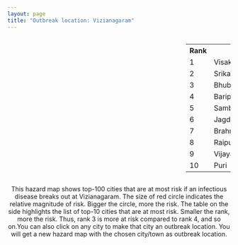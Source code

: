 ```yaml
---
layout: page
title: "Outbreak location: Vizianagaram"
---
```

<div style="width: 100%; overflow: auto;">
<div style="width: 75%; float: left;">
<div id="mapid">
<script src="https://buda-magenta.github.io/hazard_map/load_map.js"></script>

<script>
var marker_outbreak = L.marker([18.112082, 83.405220],{"autoPan": true}).addTo(map); marker_outbreak.bindTooltip("Vizianagaram").openTooltip();

var circle_1 = L.circle([17.723128, 83.301284], {"pane": "markerPane", "color": "red", "fill": true, "fillOpacity": 0.2, "fillRule": "evenodd", "lineCap": "round", "lineJoin": "round", "opacity": 1.0, "radius": 119263, "stroke": true, "weight": 3}).addTo(map);
circle_1.bindTooltip("Visakhapatnam<br>rank: 1<br>hazard index: 0.119263")
circle_1.bindPopup('<a href="https://buda-magenta.github.io/hazard_map/Visakhapatnam">Visakhapatnam</a>')

var circle_2 = L.circle([18.320022, 83.916077], {"pane": "markerPane", "color": "red", "fill": true, "fillOpacity": 0.2, "fillRule": "evenodd", "lineCap": "round", "lineJoin": "round", "opacity": 1.0, "radius": 52462, "stroke": true, "weight": 3}).addTo(map);
circle_2.bindTooltip("Srikakulam<br>rank: 2<br>hazard index: 0.052462")
circle_2.bindPopup('<a href="https://buda-magenta.github.io/hazard_map/Srikakulam">Srikakulam</a>')

var circle_3 = L.circle([20.266777, 85.843559], {"pane": "markerPane", "color": "red", "fill": true, "fillOpacity": 0.2, "fillRule": "evenodd", "lineCap": "round", "lineJoin": "round", "opacity": 1.0, "radius": 34828, "stroke": true, "weight": 3}).addTo(map);
circle_3.bindTooltip("Bhubaneswar<br>rank: 3<br>hazard index: 0.034829")
circle_3.bindPopup('<a href="https://buda-magenta.github.io/hazard_map/Bhubaneswar">Bhubaneswar</a>')

var circle_4 = L.circle([21.934900, 86.732400], {"pane": "markerPane", "color": "red", "fill": true, "fillOpacity": 0.2, "fillRule": "evenodd", "lineCap": "round", "lineJoin": "round", "opacity": 1.0, "radius": 26245, "stroke": true, "weight": 3}).addTo(map);
circle_4.bindTooltip("Baripada<br>rank: 4<br>hazard index: 0.026245")
circle_4.bindPopup('<a href="https://buda-magenta.github.io/hazard_map/Baripada">Baripada</a>')

var circle_5 = L.circle([21.400000, 83.883333], {"pane": "markerPane", "color": "red", "fill": true, "fillOpacity": 0.2, "fillRule": "evenodd", "lineCap": "round", "lineJoin": "round", "opacity": 1.0, "radius": 23622, "stroke": true, "weight": 3}).addTo(map);
circle_5.bindTooltip("Sambalpur<br>rank: 5<br>hazard index: 0.023623")
circle_5.bindPopup('<a href="https://buda-magenta.github.io/hazard_map/Sambalpur">Sambalpur</a>')

var circle_6 = L.circle([19.087076, 82.023572], {"pane": "markerPane", "color": "red", "fill": true, "fillOpacity": 0.2, "fillRule": "evenodd", "lineCap": "round", "lineJoin": "round", "opacity": 1.0, "radius": 22552, "stroke": true, "weight": 3}).addTo(map);
circle_6.bindTooltip("Jagdalpur<br>rank: 6<br>hazard index: 0.022552")
circle_6.bindPopup('<a href="https://buda-magenta.github.io/hazard_map/Jagdalpur">Jagdalpur</a>')

var circle_7 = L.circle([19.309813, 84.797156], {"pane": "markerPane", "color": "red", "fill": true, "fillOpacity": 0.2, "fillRule": "evenodd", "lineCap": "round", "lineJoin": "round", "opacity": 1.0, "radius": 11671, "stroke": true, "weight": 3}).addTo(map);
circle_7.bindTooltip("Brahmapur<br>rank: 7<br>hazard index: 0.011671")
circle_7.bindPopup('<a href="https://buda-magenta.github.io/hazard_map/Brahmapur">Brahmapur</a>')

var circle_8 = L.circle([21.237947, 81.633683], {"pane": "markerPane", "color": "red", "fill": true, "fillOpacity": 0.2, "fillRule": "evenodd", "lineCap": "round", "lineJoin": "round", "opacity": 1.0, "radius": 11598, "stroke": true, "weight": 3}).addTo(map);
circle_8.bindTooltip("Raipur<br>rank: 8<br>hazard index: 0.011599")
circle_8.bindPopup('<a href="https://buda-magenta.github.io/hazard_map/Raipur">Raipur</a>')

var circle_9 = L.circle([16.508759, 80.618510], {"pane": "markerPane", "color": "red", "fill": true, "fillOpacity": 0.2, "fillRule": "evenodd", "lineCap": "round", "lineJoin": "round", "opacity": 1.0, "radius": 9277, "stroke": true, "weight": 3}).addTo(map);
circle_9.bindTooltip("Vijayawada<br>rank: 9<br>hazard index: 0.009278")
circle_9.bindPopup('<a href="https://buda-magenta.github.io/hazard_map/Vijayawada">Vijayawada</a>')

var circle_10 = L.circle([19.807608, 85.825254], {"pane": "markerPane", "color": "red", "fill": true, "fillOpacity": 0.2, "fillRule": "evenodd", "lineCap": "round", "lineJoin": "round", "opacity": 1.0, "radius": 7245, "stroke": true, "weight": 3}).addTo(map);
circle_10.bindTooltip("Puri<br>rank: 10<br>hazard index: 0.007246")
circle_10.bindPopup('<a href="https://buda-magenta.github.io/hazard_map/Puri">Puri</a>')

var circle_11 = L.circle([16.943739, 82.235061], {"pane": "markerPane", "color": "red", "fill": true, "fillOpacity": 0.2, "fillRule": "evenodd", "lineCap": "round", "lineJoin": "round", "opacity": 1.0, "radius": 6200, "stroke": true, "weight": 3}).addTo(map);
circle_11.bindTooltip("Kakinada<br>rank: 11<br>hazard index: 0.006200")
circle_11.bindPopup('<a href="https://buda-magenta.github.io/hazard_map/Kakinada">Kakinada</a>')

var circle_12 = L.circle([22.541418, 88.357691], {"pane": "markerPane", "color": "red", "fill": true, "fillOpacity": 0.2, "fillRule": "evenodd", "lineCap": "round", "lineJoin": "round", "opacity": 1.0, "radius": 5986, "stroke": true, "weight": 3}).addTo(map);
circle_12.bindTooltip("Kolkata<br>rank: 12<br>hazard index: 0.005986")
circle_12.bindPopup('<a href="https://buda-magenta.github.io/hazard_map/Kolkata">Kolkata</a>')

var circle_13 = L.circle([17.388786, 78.461065], {"pane": "markerPane", "color": "red", "fill": true, "fillOpacity": 0.2, "fillRule": "evenodd", "lineCap": "round", "lineJoin": "round", "opacity": 1.0, "radius": 5195, "stroke": true, "weight": 3}).addTo(map);
circle_13.bindTooltip("Hyderabad<br>rank: 13<br>hazard index: 0.005196")
circle_13.bindPopup('<a href="https://buda-magenta.github.io/hazard_map/Hyderabad">Hyderabad</a>')

var circle_14 = L.circle([16.291519, 80.454159], {"pane": "markerPane", "color": "red", "fill": true, "fillOpacity": 0.2, "fillRule": "evenodd", "lineCap": "round", "lineJoin": "round", "opacity": 1.0, "radius": 4857, "stroke": true, "weight": 3}).addTo(map);
circle_14.bindTooltip("Guntur<br>rank: 14<br>hazard index: 0.004858")
circle_14.bindPopup('<a href="https://buda-magenta.github.io/hazard_map/Guntur">Guntur</a>')

var circle_15 = L.circle([22.214285, 84.872437], {"pane": "markerPane", "color": "red", "fill": true, "fillOpacity": 0.2, "fillRule": "evenodd", "lineCap": "round", "lineJoin": "round", "opacity": 1.0, "radius": 4392, "stroke": true, "weight": 3}).addTo(map);
circle_15.bindTooltip("Raurkela<br>rank: 15<br>hazard index: 0.004392")
circle_15.bindPopup('<a href="https://buda-magenta.github.io/hazard_map/Raurkela">Raurkela</a>')

var circle_16 = L.circle([21.500000, 86.750000], {"pane": "markerPane", "color": "red", "fill": true, "fillOpacity": 0.2, "fillRule": "evenodd", "lineCap": "round", "lineJoin": "round", "opacity": 1.0, "radius": 3225, "stroke": true, "weight": 3}).addTo(map);
circle_16.bindTooltip("Baleshwar<br>rank: 16<br>hazard index: 0.003226")
circle_16.bindPopup('<a href="https://buda-magenta.github.io/hazard_map/Baleshwar">Baleshwar</a>')

var circle_17 = L.circle([17.005045, 81.780473], {"pane": "markerPane", "color": "red", "fill": true, "fillOpacity": 0.2, "fillRule": "evenodd", "lineCap": "round", "lineJoin": "round", "opacity": 1.0, "radius": 2974, "stroke": true, "weight": 3}).addTo(map);
circle_17.bindTooltip("Rajahmundry<br>rank: 17<br>hazard index: 0.002975")
circle_17.bindPopup('<a href="https://buda-magenta.github.io/hazard_map/Rajahmundry">Rajahmundry</a>')

var circle_18 = L.circle([12.979120, 77.591300], {"pane": "markerPane", "color": "red", "fill": true, "fillOpacity": 0.2, "fillRule": "evenodd", "lineCap": "round", "lineJoin": "round", "opacity": 1.0, "radius": 2132, "stroke": true, "weight": 3}).addTo(map);
circle_18.bindTooltip("Bangalore<br>rank: 18<br>hazard index: 0.002132")
circle_18.bindPopup('<a href="https://buda-magenta.github.io/hazard_map/Bangalore">Bangalore</a>')

var circle_19 = L.circle([21.200996, 81.335426], {"pane": "markerPane", "color": "red", "fill": true, "fillOpacity": 0.2, "fillRule": "evenodd", "lineCap": "round", "lineJoin": "round", "opacity": 1.0, "radius": 2036, "stroke": true, "weight": 3}).addTo(map);
circle_19.bindTooltip("Bhilai Nagar<br>rank: 19<br>hazard index: 0.002036")
circle_19.bindPopup('<a href="https://buda-magenta.github.io/hazard_map/Bhilai_Nagar">Bhilai Nagar</a>')

var circle_20 = L.circle([20.468600, 85.879200], {"pane": "markerPane", "color": "red", "fill": true, "fillOpacity": 0.2, "fillRule": "evenodd", "lineCap": "round", "lineJoin": "round", "opacity": 1.0, "radius": 1985, "stroke": true, "weight": 3}).addTo(map);
circle_20.bindTooltip("Cuttack<br>rank: 20<br>hazard index: 0.001985")
circle_20.bindPopup('<a href="https://buda-magenta.github.io/hazard_map/Cuttack">Cuttack</a>')

var circle_21 = L.circle([16.676135, 81.170868], {"pane": "markerPane", "color": "red", "fill": true, "fillOpacity": 0.2, "fillRule": "evenodd", "lineCap": "round", "lineJoin": "round", "opacity": 1.0, "radius": 1693, "stroke": true, "weight": 3}).addTo(map);
circle_21.bindTooltip("Eluru<br>rank: 21<br>hazard index: 0.001693")
circle_21.bindPopup('<a href="https://buda-magenta.github.io/hazard_map/Eluru">Eluru</a>')

var circle_22 = L.circle([28.651718, 77.221939], {"pane": "markerPane", "color": "red", "fill": true, "fillOpacity": 0.2, "fillRule": "evenodd", "lineCap": "round", "lineJoin": "round", "opacity": 1.0, "radius": 1501, "stroke": true, "weight": 3}).addTo(map);
circle_22.bindTooltip("Delhi<br>rank: 22<br>hazard index: 0.001501")
circle_22.bindPopup('<a href="https://buda-magenta.github.io/hazard_map/Delhi">Delhi</a>')

var circle_23 = L.circle([23.795281, 86.430964], {"pane": "markerPane", "color": "red", "fill": true, "fillOpacity": 0.2, "fillRule": "evenodd", "lineCap": "round", "lineJoin": "round", "opacity": 1.0, "radius": 1482, "stroke": true, "weight": 3}).addTo(map);
circle_23.bindTooltip("Dhanbad<br>rank: 23<br>hazard index: 0.001483")
circle_23.bindPopup('<a href="https://buda-magenta.github.io/hazard_map/Dhanbad">Dhanbad</a>')

var circle_24 = L.circle([23.370035, 85.325013], {"pane": "markerPane", "color": "red", "fill": true, "fillOpacity": 0.2, "fillRule": "evenodd", "lineCap": "round", "lineJoin": "round", "opacity": 1.0, "radius": 1370, "stroke": true, "weight": 3}).addTo(map);
circle_24.bindTooltip("Ranchi<br>rank: 24<br>hazard index: 0.001370")
circle_24.bindPopup('<a href="https://buda-magenta.github.io/hazard_map/Ranchi">Ranchi</a>')

var circle_25 = L.circle([13.083694, 80.270186], {"pane": "markerPane", "color": "red", "fill": true, "fillOpacity": 0.2, "fillRule": "evenodd", "lineCap": "round", "lineJoin": "round", "opacity": 1.0, "radius": 1198, "stroke": true, "weight": 3}).addTo(map);
circle_25.bindTooltip("Chennai<br>rank: 25<br>hazard index: 0.001198")
circle_25.bindPopup('<a href="https://buda-magenta.github.io/hazard_map/Chennai">Chennai</a>')

var circle_26 = L.circle([22.383333, 82.133333], {"pane": "markerPane", "color": "red", "fill": true, "fillOpacity": 0.2, "fillRule": "evenodd", "lineCap": "round", "lineJoin": "round", "opacity": 1.0, "radius": 966, "stroke": true, "weight": 3}).addTo(map);
circle_26.bindTooltip("Bilaspur<br>rank: 26<br>hazard index: 0.000966")
circle_26.bindPopup('<a href="https://buda-magenta.github.io/hazard_map/Bilaspur">Bilaspur</a>')

var circle_27 = L.circle([18.793568, 80.815939], {"pane": "markerPane", "color": "red", "fill": true, "fillOpacity": 0.2, "fillRule": "evenodd", "lineCap": "round", "lineJoin": "round", "opacity": 1.0, "radius": 916, "stroke": true, "weight": 3}).addTo(map);
circle_27.bindTooltip("Bijapur<br>rank: 27<br>hazard index: 0.000917")
circle_27.bindPopup('<a href="https://buda-magenta.github.io/hazard_map/Bijapur">Bijapur</a>')

var circle_28 = L.circle([21.199035, 81.397955], {"pane": "markerPane", "color": "red", "fill": true, "fillOpacity": 0.2, "fillRule": "evenodd", "lineCap": "round", "lineJoin": "round", "opacity": 1.0, "radius": 879, "stroke": true, "weight": 3}).addTo(map);
circle_28.bindTooltip("Durg<br>rank: 28<br>hazard index: 0.000880")
circle_28.bindPopup('<a href="https://buda-magenta.github.io/hazard_map/Durg">Durg</a>')

var circle_29 = L.circle([19.075990, 72.877393], {"pane": "markerPane", "color": "red", "fill": true, "fillOpacity": 0.2, "fillRule": "evenodd", "lineCap": "round", "lineJoin": "round", "opacity": 1.0, "radius": 878, "stroke": true, "weight": 3}).addTo(map);
circle_29.bindTooltip("Mumbai<br>rank: 29<br>hazard index: 0.000879")
circle_29.bindPopup('<a href="https://buda-magenta.github.io/hazard_map/Mumbai">Mumbai</a>')

var circle_30 = L.circle([16.876586, 81.545145], {"pane": "markerPane", "color": "red", "fill": true, "fillOpacity": 0.2, "fillRule": "evenodd", "lineCap": "round", "lineJoin": "round", "opacity": 1.0, "radius": 782, "stroke": true, "weight": 3}).addTo(map);
circle_30.bindTooltip("Tadepalligudem<br>rank: 30<br>hazard index: 0.000782")
circle_30.bindPopup('<a href="https://buda-magenta.github.io/hazard_map/Tadepalligudem">Tadepalligudem</a>')

var circle_31 = L.circle([22.801519, 86.202958], {"pane": "markerPane", "color": "red", "fill": true, "fillOpacity": 0.2, "fillRule": "evenodd", "lineCap": "round", "lineJoin": "round", "opacity": 1.0, "radius": 768, "stroke": true, "weight": 3}).addTo(map);
circle_31.bindTooltip("Jamshedpur<br>rank: 31<br>hazard index: 0.000768")
circle_31.bindPopup('<a href="https://buda-magenta.github.io/hazard_map/Jamshedpur">Jamshedpur</a>')

var circle_32 = L.circle([22.519770, 82.629515], {"pane": "markerPane", "color": "red", "fill": true, "fillOpacity": 0.2, "fillRule": "evenodd", "lineCap": "round", "lineJoin": "round", "opacity": 1.0, "radius": 729, "stroke": true, "weight": 3}).addTo(map);
circle_32.bindTooltip("Korba<br>rank: 32<br>hazard index: 0.000730")
circle_32.bindPopup('<a href="https://buda-magenta.github.io/hazard_map/Korba">Korba</a>')

var circle_33 = L.circle([25.133173, 86.525040], {"pane": "markerPane", "color": "red", "fill": true, "fillOpacity": 0.2, "fillRule": "evenodd", "lineCap": "round", "lineJoin": "round", "opacity": 1.0, "radius": 627, "stroke": true, "weight": 3}).addTo(map);
circle_33.bindTooltip("Kharagpur<br>rank: 33<br>hazard index: 0.000627")
circle_33.bindPopup('<a href="https://buda-magenta.github.io/hazard_map/Kharagpur">Kharagpur</a>')

var circle_34 = L.circle([22.500000, 83.500000], {"pane": "markerPane", "color": "red", "fill": true, "fillOpacity": 0.2, "fillRule": "evenodd", "lineCap": "round", "lineJoin": "round", "opacity": 1.0, "radius": 587, "stroke": true, "weight": 3}).addTo(map);
circle_34.bindTooltip("Raigarh<br>rank: 34<br>hazard index: 0.000588")
circle_34.bindPopup('<a href="https://buda-magenta.github.io/hazard_map/Raigarh">Raigarh</a>')

var circle_35 = L.circle([23.699128, 85.991069], {"pane": "markerPane", "color": "red", "fill": true, "fillOpacity": 0.2, "fillRule": "evenodd", "lineCap": "round", "lineJoin": "round", "opacity": 1.0, "radius": 528, "stroke": true, "weight": 3}).addTo(map);
circle_35.bindTooltip("Bokaro<br>rank: 35<br>hazard index: 0.000528")
circle_35.bindPopup('<a href="https://buda-magenta.github.io/hazard_map/Bokaro">Bokaro</a>')

var circle_36 = L.circle([16.432998, 80.993715], {"pane": "markerPane", "color": "red", "fill": true, "fillOpacity": 0.2, "fillRule": "evenodd", "lineCap": "round", "lineJoin": "round", "opacity": 1.0, "radius": 524, "stroke": true, "weight": 3}).addTo(map);
circle_36.bindTooltip("Gudivada<br>rank: 36<br>hazard index: 0.000524")
circle_36.bindPopup('<a href="https://buda-magenta.github.io/hazard_map/Gudivada">Gudivada</a>')

var circle_37 = L.circle([16.237773, 80.646422], {"pane": "markerPane", "color": "red", "fill": true, "fillOpacity": 0.2, "fillRule": "evenodd", "lineCap": "round", "lineJoin": "round", "opacity": 1.0, "radius": 485, "stroke": true, "weight": 3}).addTo(map);
circle_37.bindTooltip("Tenali<br>rank: 37<br>hazard index: 0.000485")
circle_37.bindPopup('<a href="https://buda-magenta.github.io/hazard_map/Tenali">Tenali</a>')

var circle_38 = L.circle([23.687130, 86.974659], {"pane": "markerPane", "color": "red", "fill": true, "fillOpacity": 0.2, "fillRule": "evenodd", "lineCap": "round", "lineJoin": "round", "opacity": 1.0, "radius": 481, "stroke": true, "weight": 3}).addTo(map);
circle_38.bindTooltip("Asansol<br>rank: 38<br>hazard index: 0.000482")
circle_38.bindPopup('<a href="https://buda-magenta.github.io/hazard_map/Asansol">Asansol</a>')

var circle_39 = L.circle([25.531031, 78.652689], {"pane": "markerPane", "color": "red", "fill": true, "fillOpacity": 0.2, "fillRule": "evenodd", "lineCap": "round", "lineJoin": "round", "opacity": 1.0, "radius": 432, "stroke": true, "weight": 3}).addTo(map);
circle_39.bindTooltip("Jhansi<br>rank: 39<br>hazard index: 0.000432")
circle_39.bindPopup('<a href="https://buda-magenta.github.io/hazard_map/Jhansi">Jhansi</a>')

var circle_40 = L.circle([14.449372, 79.987376], {"pane": "markerPane", "color": "red", "fill": true, "fillOpacity": 0.2, "fillRule": "evenodd", "lineCap": "round", "lineJoin": "round", "opacity": 1.0, "radius": 426, "stroke": true, "weight": 3}).addTo(map);
circle_40.bindTooltip("Nellore<br>rank: 40<br>hazard index: 0.000426")
circle_40.bindPopup('<a href="https://buda-magenta.github.io/hazard_map/Nellore">Nellore</a>')

var circle_41 = L.circle([16.181939, 81.135130], {"pane": "markerPane", "color": "red", "fill": true, "fillOpacity": 0.2, "fillRule": "evenodd", "lineCap": "round", "lineJoin": "round", "opacity": 1.0, "radius": 389, "stroke": true, "weight": 3}).addTo(map);
circle_41.bindTooltip("Machilipatnam<br>rank: 41<br>hazard index: 0.000389")
circle_41.bindPopup('<a href="https://buda-magenta.github.io/hazard_map/Machilipatnam">Machilipatnam</a>')

var circle_42 = L.circle([11.001812, 76.962843], {"pane": "markerPane", "color": "red", "fill": true, "fillOpacity": 0.2, "fillRule": "evenodd", "lineCap": "round", "lineJoin": "round", "opacity": 1.0, "radius": 370, "stroke": true, "weight": 3}).addTo(map);
circle_42.bindTooltip("Coimbatore<br>rank: 42<br>hazard index: 0.000371")
circle_42.bindPopup('<a href="https://buda-magenta.github.io/hazard_map/Coimbatore">Coimbatore</a>')

var circle_43 = L.circle([16.542769, 81.527344], {"pane": "markerPane", "color": "red", "fill": true, "fillOpacity": 0.2, "fillRule": "evenodd", "lineCap": "round", "lineJoin": "round", "opacity": 1.0, "radius": 363, "stroke": true, "weight": 3}).addTo(map);
circle_43.bindTooltip("Bhimavaram<br>rank: 43<br>hazard index: 0.000363")
circle_43.bindPopup('<a href="https://buda-magenta.github.io/hazard_map/Bhimavaram">Bhimavaram</a>')

var circle_44 = L.circle([11.664300, 78.146000], {"pane": "markerPane", "color": "red", "fill": true, "fillOpacity": 0.2, "fillRule": "evenodd", "lineCap": "round", "lineJoin": "round", "opacity": 1.0, "radius": 290, "stroke": true, "weight": 3}).addTo(map);
circle_44.bindTooltip("Salem<br>rank: 44<br>hazard index: 0.000290")
circle_44.bindPopup('<a href="https://buda-magenta.github.io/hazard_map/Salem">Salem</a>')

var circle_45 = L.circle([26.180598, 91.753943], {"pane": "markerPane", "color": "red", "fill": true, "fillOpacity": 0.2, "fillRule": "evenodd", "lineCap": "round", "lineJoin": "round", "opacity": 1.0, "radius": 285, "stroke": true, "weight": 3}).addTo(map);
circle_45.bindTooltip("Guwahati<br>rank: 45<br>hazard index: 0.000285")
circle_45.bindPopup('<a href="https://buda-magenta.github.io/hazard_map/Guwahati">Guwahati</a>')

var circle_46 = L.circle([17.980609, 79.598212], {"pane": "markerPane", "color": "red", "fill": true, "fillOpacity": 0.2, "fillRule": "evenodd", "lineCap": "round", "lineJoin": "round", "opacity": 1.0, "radius": 237, "stroke": true, "weight": 3}).addTo(map);
circle_46.bindTooltip("Warangal<br>rank: 46<br>hazard index: 0.000238")
circle_46.bindPopup('<a href="https://buda-magenta.github.io/hazard_map/Warangal">Warangal</a>')

var circle_47 = L.circle([21.063329, 86.505373], {"pane": "markerPane", "color": "red", "fill": true, "fillOpacity": 0.2, "fillRule": "evenodd", "lineCap": "round", "lineJoin": "round", "opacity": 1.0, "radius": 203, "stroke": true, "weight": 3}).addTo(map);
circle_47.bindTooltip("Bhadrak<br>rank: 47<br>hazard index: 0.000203")
circle_47.bindPopup('<a href="https://buda-magenta.github.io/hazard_map/Bhadrak">Bhadrak</a>')

var circle_48 = L.circle([26.716413, 88.430992], {"pane": "markerPane", "color": "red", "fill": true, "fillOpacity": 0.2, "fillRule": "evenodd", "lineCap": "round", "lineJoin": "round", "opacity": 1.0, "radius": 199, "stroke": true, "weight": 3}).addTo(map);
circle_48.bindTooltip("Siliguri<br>rank: 48<br>hazard index: 0.000200")
circle_48.bindPopup('<a href="https://buda-magenta.github.io/hazard_map/Siliguri">Siliguri</a>')

var circle_49 = L.circle([21.149813, 79.082056], {"pane": "markerPane", "color": "red", "fill": true, "fillOpacity": 0.2, "fillRule": "evenodd", "lineCap": "round", "lineJoin": "round", "opacity": 1.0, "radius": 198, "stroke": true, "weight": 3}).addTo(map);
circle_49.bindTooltip("Nagpur<br>rank: 49<br>hazard index: 0.000199")
circle_49.bindPopup('<a href="https://buda-magenta.github.io/hazard_map/Nagpur">Nagpur</a>')

var circle_50 = L.circle([25.609324, 85.123525], {"pane": "markerPane", "color": "red", "fill": true, "fillOpacity": 0.2, "fillRule": "evenodd", "lineCap": "round", "lineJoin": "round", "opacity": 1.0, "radius": 194, "stroke": true, "weight": 3}).addTo(map);
circle_50.bindTooltip("Patna<br>rank: 50<br>hazard index: 0.000194")
circle_50.bindPopup('<a href="https://buda-magenta.github.io/hazard_map/Patna">Patna</a>')

var circle_51 = L.circle([15.507555, 80.060800], {"pane": "markerPane", "color": "red", "fill": true, "fillOpacity": 0.2, "fillRule": "evenodd", "lineCap": "round", "lineJoin": "round", "opacity": 1.0, "radius": 190, "stroke": true, "weight": 3}).addTo(map);
circle_51.bindTooltip("Ongole<br>rank: 51<br>hazard index: 0.000190")
circle_51.bindPopup('<a href="https://buda-magenta.github.io/hazard_map/Ongole">Ongole</a>')

var circle_52 = L.circle([13.631637, 79.423171], {"pane": "markerPane", "color": "red", "fill": true, "fillOpacity": 0.2, "fillRule": "evenodd", "lineCap": "round", "lineJoin": "round", "opacity": 1.0, "radius": 176, "stroke": true, "weight": 3}).addTo(map);
circle_52.bindTooltip("Tirupati<br>rank: 52<br>hazard index: 0.000177")
circle_52.bindPopup('<a href="https://buda-magenta.github.io/hazard_map/Tirupati">Tirupati</a>')

var circle_53 = L.circle([22.591260, 88.390964], {"pane": "markerPane", "color": "red", "fill": true, "fillOpacity": 0.2, "fillRule": "evenodd", "lineCap": "round", "lineJoin": "round", "opacity": 1.0, "radius": 175, "stroke": true, "weight": 3}).addTo(map);
circle_53.bindTooltip("Bidhan Nagar<br>rank: 53<br>hazard index: 0.000175")
circle_53.bindPopup('<a href="https://buda-magenta.github.io/hazard_map/Bidhan_Nagar">Bidhan Nagar</a>')

var circle_54 = L.circle([23.021624, 72.579707], {"pane": "markerPane", "color": "red", "fill": true, "fillOpacity": 0.2, "fillRule": "evenodd", "lineCap": "round", "lineJoin": "round", "opacity": 1.0, "radius": 145, "stroke": true, "weight": 3}).addTo(map);
circle_54.bindTooltip("Ahmedabad<br>rank: 54<br>hazard index: 0.000145")
circle_54.bindPopup('<a href="https://buda-magenta.github.io/hazard_map/Ahmedabad">Ahmedabad</a>')

var circle_55 = L.circle([21.735348, 81.944459], {"pane": "markerPane", "color": "red", "fill": true, "fillOpacity": 0.2, "fillRule": "evenodd", "lineCap": "round", "lineJoin": "round", "opacity": 1.0, "radius": 139, "stroke": true, "weight": 3}).addTo(map);
circle_55.bindTooltip("Bhatpara<br>rank: 55<br>hazard index: 0.000139")
circle_55.bindPopup('<a href="https://buda-magenta.github.io/hazard_map/Bhatpara">Bhatpara</a>')

var circle_56 = L.circle([11.101781, 77.345192], {"pane": "markerPane", "color": "red", "fill": true, "fillOpacity": 0.2, "fillRule": "evenodd", "lineCap": "round", "lineJoin": "round", "opacity": 1.0, "radius": 128, "stroke": true, "weight": 3}).addTo(map);
circle_56.bindTooltip("Tiruppur<br>rank: 56<br>hazard index: 0.000129")
circle_56.bindPopup('<a href="https://buda-magenta.github.io/hazard_map/Tiruppur">Tiruppur</a>')

var circle_57 = L.circle([18.521428, 73.854454], {"pane": "markerPane", "color": "red", "fill": true, "fillOpacity": 0.2, "fillRule": "evenodd", "lineCap": "round", "lineJoin": "round", "opacity": 1.0, "radius": 127, "stroke": true, "weight": 3}).addTo(map);
circle_57.bindTooltip("Pune<br>rank: 57<br>hazard index: 0.000127")
circle_57.bindPopup('<a href="https://buda-magenta.github.io/hazard_map/Pune">Pune</a>')

var circle_58 = L.circle([23.250000, 87.750000], {"pane": "markerPane", "color": "red", "fill": true, "fillOpacity": 0.2, "fillRule": "evenodd", "lineCap": "round", "lineJoin": "round", "opacity": 1.0, "radius": 120, "stroke": true, "weight": 3}).addTo(map);
circle_58.bindTooltip("Barddhaman<br>rank: 58<br>hazard index: 0.000121")
circle_58.bindPopup('<a href="https://buda-magenta.github.io/hazard_map/Barddhaman">Barddhaman</a>')

var circle_59 = L.circle([21.170200, 72.831100], {"pane": "markerPane", "color": "red", "fill": true, "fillOpacity": 0.2, "fillRule": "evenodd", "lineCap": "round", "lineJoin": "round", "opacity": 1.0, "radius": 116, "stroke": true, "weight": 3}).addTo(map);
circle_59.bindTooltip("Surat<br>rank: 59<br>hazard index: 0.000116")
circle_59.bindPopup('<a href="https://buda-magenta.github.io/hazard_map/Surat">Surat</a>')

var circle_60 = L.circle([27.175255, 78.009816], {"pane": "markerPane", "color": "red", "fill": true, "fillOpacity": 0.2, "fillRule": "evenodd", "lineCap": "round", "lineJoin": "round", "opacity": 1.0, "radius": 114, "stroke": true, "weight": 3}).addTo(map);
circle_60.bindTooltip("Agra<br>rank: 60<br>hazard index: 0.000114")
circle_60.bindPopup('<a href="https://buda-magenta.github.io/hazard_map/Agra">Agra</a>')

var circle_61 = L.circle([8.576971, 77.050125], {"pane": "markerPane", "color": "red", "fill": true, "fillOpacity": 0.2, "fillRule": "evenodd", "lineCap": "round", "lineJoin": "round", "opacity": 1.0, "radius": 105, "stroke": true, "weight": 3}).addTo(map);
circle_61.bindTooltip("Thiruvananthapuram<br>rank: 61<br>hazard index: 0.000105")
circle_61.bindPopup('<a href="https://buda-magenta.github.io/hazard_map/Thiruvananthapuram">Thiruvananthapuram</a>')

var circle_62 = L.circle([23.258486, 77.401989], {"pane": "markerPane", "color": "red", "fill": true, "fillOpacity": 0.2, "fillRule": "evenodd", "lineCap": "round", "lineJoin": "round", "opacity": 1.0, "radius": 105, "stroke": true, "weight": 3}).addTo(map);
circle_62.bindTooltip("Bhopal<br>rank: 62<br>hazard index: 0.000105")
circle_62.bindPopup('<a href="https://buda-magenta.github.io/hazard_map/Bhopal">Bhopal</a>')

var circle_63 = L.circle([10.525626, 76.213254], {"pane": "markerPane", "color": "red", "fill": true, "fillOpacity": 0.2, "fillRule": "evenodd", "lineCap": "round", "lineJoin": "round", "opacity": 1.0, "radius": 102, "stroke": true, "weight": 3}).addTo(map);
circle_63.bindTooltip("Thrissur<br>rank: 63<br>hazard index: 0.000102")
circle_63.bindPopup('<a href="https://buda-magenta.github.io/hazard_map/Thrissur">Thrissur</a>')

var circle_64 = L.circle([23.332200, 86.361600], {"pane": "markerPane", "color": "red", "fill": true, "fillOpacity": 0.2, "fillRule": "evenodd", "lineCap": "round", "lineJoin": "round", "opacity": 1.0, "radius": 101, "stroke": true, "weight": 3}).addTo(map);
circle_64.bindTooltip("Purulia<br>rank: 64<br>hazard index: 0.000102")
circle_64.bindPopup('<a href="https://buda-magenta.github.io/hazard_map/Purulia">Purulia</a>')

var circle_65 = L.circle([12.305183, 76.655361], {"pane": "markerPane", "color": "red", "fill": true, "fillOpacity": 0.2, "fillRule": "evenodd", "lineCap": "round", "lineJoin": "round", "opacity": 1.0, "radius": 100, "stroke": true, "weight": 3}).addTo(map);
circle_65.bindTooltip("Mysore<br>rank: 65<br>hazard index: 0.000100")
circle_65.bindPopup('<a href="https://buda-magenta.github.io/hazard_map/Mysore">Mysore</a>')

var circle_66 = L.circle([14.475294, 78.821686], {"pane": "markerPane", "color": "red", "fill": true, "fillOpacity": 0.2, "fillRule": "evenodd", "lineCap": "round", "lineJoin": "round", "opacity": 1.0, "radius": 93, "stroke": true, "weight": 3}).addTo(map);
circle_66.bindTooltip("Kadapa<br>rank: 66<br>hazard index: 0.000093")
circle_66.bindPopup('<a href="https://buda-magenta.github.io/hazard_map/Kadapa">Kadapa</a>')

var circle_67 = L.circle([24.965712, 88.127778], {"pane": "markerPane", "color": "red", "fill": true, "fillOpacity": 0.2, "fillRule": "evenodd", "lineCap": "round", "lineJoin": "round", "opacity": 1.0, "radius": 88, "stroke": true, "weight": 3}).addTo(map);
circle_67.bindTooltip("English Bazar<br>rank: 67<br>hazard index: 0.000088")
circle_67.bindPopup('<a href="https://buda-magenta.github.io/hazard_map/English_Bazar">English Bazar</a>')

var circle_68 = L.circle([22.472223, 88.093845], {"pane": "markerPane", "color": "red", "fill": true, "fillOpacity": 0.2, "fillRule": "evenodd", "lineCap": "round", "lineJoin": "round", "opacity": 1.0, "radius": 87, "stroke": true, "weight": 3}).addTo(map);
circle_68.bindTooltip("Uluberia<br>rank: 68<br>hazard index: 0.000088")
circle_68.bindPopup('<a href="https://buda-magenta.github.io/hazard_map/Uluberia">Uluberia</a>')

var circle_69 = L.circle([26.055318, 82.993139], {"pane": "markerPane", "color": "red", "fill": true, "fillOpacity": 0.2, "fillRule": "evenodd", "lineCap": "round", "lineJoin": "round", "opacity": 1.0, "radius": 87, "stroke": true, "weight": 3}).addTo(map);
circle_69.bindTooltip("Nizamabad<br>rank: 69<br>hazard index: 0.000087")
circle_69.bindPopup('<a href="https://buda-magenta.github.io/hazard_map/Nizamabad">Nizamabad</a>')

var circle_70 = L.circle([15.351838, 75.137985], {"pane": "markerPane", "color": "red", "fill": true, "fillOpacity": 0.2, "fillRule": "evenodd", "lineCap": "round", "lineJoin": "round", "opacity": 1.0, "radius": 84, "stroke": true, "weight": 3}).addTo(map);
circle_70.bindTooltip("Hubli<br>rank: 70<br>hazard index: 0.000085")
circle_70.bindPopup('<a href="https://buda-magenta.github.io/hazard_map/Hubli">Hubli</a>')

var circle_71 = L.circle([17.849907, 75.276320], {"pane": "markerPane", "color": "red", "fill": true, "fillOpacity": 0.2, "fillRule": "evenodd", "lineCap": "round", "lineJoin": "round", "opacity": 1.0, "radius": 77, "stroke": true, "weight": 3}).addTo(map);
circle_71.bindTooltip("Solapur<br>rank: 71<br>hazard index: 0.000078")
circle_71.bindPopup('<a href="https://buda-magenta.github.io/hazard_map/Solapur">Solapur</a>')

var circle_72 = L.circle([26.203725, 78.157363], {"pane": "markerPane", "color": "red", "fill": true, "fillOpacity": 0.2, "fillRule": "evenodd", "lineCap": "round", "lineJoin": "round", "opacity": 1.0, "radius": 76, "stroke": true, "weight": 3}).addTo(map);
circle_72.bindTooltip("Gwalior<br>rank: 72<br>hazard index: 0.000076")
circle_72.bindPopup('<a href="https://buda-magenta.github.io/hazard_map/Gwalior">Gwalior</a>')

var circle_73 = L.circle([20.972740, 80.691555], {"pane": "markerPane", "color": "red", "fill": true, "fillOpacity": 0.2, "fillRule": "evenodd", "lineCap": "round", "lineJoin": "round", "opacity": 1.0, "radius": 74, "stroke": true, "weight": 3}).addTo(map);
circle_73.bindTooltip("Rajnandgaon<br>rank: 73<br>hazard index: 0.000075")
circle_73.bindPopup('<a href="https://buda-magenta.github.io/hazard_map/Rajnandgaon">Rajnandgaon</a>')

var circle_74 = L.circle([16.743454, 77.992319], {"pane": "markerPane", "color": "red", "fill": true, "fillOpacity": 0.2, "fillRule": "evenodd", "lineCap": "round", "lineJoin": "round", "opacity": 1.0, "radius": 72, "stroke": true, "weight": 3}).addTo(map);
circle_74.bindTooltip("Mahbubnagar<br>rank: 74<br>hazard index: 0.000073")
circle_74.bindPopup('<a href="https://buda-magenta.github.io/hazard_map/Mahbubnagar">Mahbubnagar</a>')

var circle_75 = L.circle([23.535048, 87.338043], {"pane": "markerPane", "color": "red", "fill": true, "fillOpacity": 0.2, "fillRule": "evenodd", "lineCap": "round", "lineJoin": "round", "opacity": 1.0, "radius": 71, "stroke": true, "weight": 3}).addTo(map);
circle_75.bindTooltip("Durgapur<br>rank: 75<br>hazard index: 0.000072")
circle_75.bindPopup('<a href="https://buda-magenta.github.io/hazard_map/Durgapur">Durgapur</a>')

var circle_76 = L.circle([25.335649, 83.007629], {"pane": "markerPane", "color": "red", "fill": true, "fillOpacity": 0.2, "fillRule": "evenodd", "lineCap": "round", "lineJoin": "round", "opacity": 1.0, "radius": 71, "stroke": true, "weight": 3}).addTo(map);
circle_76.bindTooltip("Varanasi<br>rank: 76<br>hazard index: 0.000071")
circle_76.bindPopup('<a href="https://buda-magenta.github.io/hazard_map/Varanasi">Varanasi</a>')

var circle_77 = L.circle([25.572433, 83.609605], {"pane": "markerPane", "color": "red", "fill": true, "fillOpacity": 0.2, "fillRule": "evenodd", "lineCap": "round", "lineJoin": "round", "opacity": 1.0, "radius": 70, "stroke": true, "weight": 3}).addTo(map);
circle_77.bindTooltip("Medinipur<br>rank: 77<br>hazard index: 0.000071")
circle_77.bindPopup('<a href="https://buda-magenta.github.io/hazard_map/Medinipur">Medinipur</a>')

var circle_78 = L.circle([15.830925, 78.042537], {"pane": "markerPane", "color": "red", "fill": true, "fillOpacity": 0.2, "fillRule": "evenodd", "lineCap": "round", "lineJoin": "round", "opacity": 1.0, "radius": 69, "stroke": true, "weight": 3}).addTo(map);
circle_78.bindTooltip("Kurnool<br>rank: 78<br>hazard index: 0.000069")
circle_78.bindPopup('<a href="https://buda-magenta.github.io/hazard_map/Kurnool">Kurnool</a>')

var circle_79 = L.circle([17.500000, 80.333333], {"pane": "markerPane", "color": "red", "fill": true, "fillOpacity": 0.2, "fillRule": "evenodd", "lineCap": "round", "lineJoin": "round", "opacity": 1.0, "radius": 68, "stroke": true, "weight": 3}).addTo(map);
circle_79.bindTooltip("Khammam<br>rank: 79<br>hazard index: 0.000069")
circle_79.bindPopup('<a href="https://buda-magenta.github.io/hazard_map/Khammam">Khammam</a>')

var circle_80 = L.circle([22.890183, 88.426939], {"pane": "markerPane", "color": "red", "fill": true, "fillOpacity": 0.2, "fillRule": "evenodd", "lineCap": "round", "lineJoin": "round", "opacity": 1.0, "radius": 68, "stroke": true, "weight": 3}).addTo(map);
circle_80.bindTooltip("Naihati<br>rank: 80<br>hazard index: 0.000068")
circle_80.bindPopup('<a href="https://buda-magenta.github.io/hazard_map/Naihati">Naihati</a>')

var circle_81 = L.circle([20.843512, 75.525927], {"pane": "markerPane", "color": "red", "fill": true, "fillOpacity": 0.2, "fillRule": "evenodd", "lineCap": "round", "lineJoin": "round", "opacity": 1.0, "radius": 65, "stroke": true, "weight": 3}).addTo(map);
circle_81.bindTooltip("Jalgaon<br>rank: 81<br>hazard index: 0.000066")
circle_81.bindPopup('<a href="https://buda-magenta.github.io/hazard_map/Jalgaon">Jalgaon</a>')

var circle_82 = L.circle([23.131954, 87.207397], {"pane": "markerPane", "color": "red", "fill": true, "fillOpacity": 0.2, "fillRule": "evenodd", "lineCap": "round", "lineJoin": "round", "opacity": 1.0, "radius": 65, "stroke": true, "weight": 3}).addTo(map);
circle_82.bindTooltip("Bankura<br>rank: 82<br>hazard index: 0.000066")
circle_82.bindPopup('<a href="https://buda-magenta.github.io/hazard_map/Bankura">Bankura</a>')

var circle_83 = L.circle([26.460914, 80.321759], {"pane": "markerPane", "color": "red", "fill": true, "fillOpacity": 0.2, "fillRule": "evenodd", "lineCap": "round", "lineJoin": "round", "opacity": 1.0, "radius": 65, "stroke": true, "weight": 3}).addTo(map);
circle_83.bindTooltip("Kanpur<br>rank: 83<br>hazard index: 0.000065")
circle_83.bindPopup('<a href="https://buda-magenta.github.io/hazard_map/Kanpur">Kanpur</a>')

var circle_84 = L.circle([18.761516, 79.478785], {"pane": "markerPane", "color": "red", "fill": true, "fillOpacity": 0.2, "fillRule": "evenodd", "lineCap": "round", "lineJoin": "round", "opacity": 1.0, "radius": 63, "stroke": true, "weight": 3}).addTo(map);
circle_84.bindTooltip("Ramagundam<br>rank: 84<br>hazard index: 0.000063")
circle_84.bindPopup('<a href="https://buda-magenta.github.io/hazard_map/Ramagundam">Ramagundam</a>')

var circle_85 = L.circle([21.145629, 80.268387], {"pane": "markerPane", "color": "red", "fill": true, "fillOpacity": 0.2, "fillRule": "evenodd", "lineCap": "round", "lineJoin": "round", "opacity": 1.0, "radius": 59, "stroke": true, "weight": 3}).addTo(map);
circle_85.bindTooltip("Gondiya<br>rank: 85<br>hazard index: 0.000060")
circle_85.bindPopup('<a href="https://buda-magenta.github.io/hazard_map/Gondiya">Gondiya</a>')

var circle_86 = L.circle([22.508621, 88.253218], {"pane": "markerPane", "color": "red", "fill": true, "fillOpacity": 0.2, "fillRule": "evenodd", "lineCap": "round", "lineJoin": "round", "opacity": 1.0, "radius": 56, "stroke": true, "weight": 3}).addTo(map);
circle_86.bindTooltip("Maheshtala<br>rank: 86<br>hazard index: 0.000057")
circle_86.bindPopup('<a href="https://buda-magenta.github.io/hazard_map/Maheshtala">Maheshtala</a>')

var circle_87 = L.circle([16.238924, 80.047288], {"pane": "markerPane", "color": "red", "fill": true, "fillOpacity": 0.2, "fillRule": "evenodd", "lineCap": "round", "lineJoin": "round", "opacity": 1.0, "radius": 56, "stroke": true, "weight": 3}).addTo(map);
circle_87.bindTooltip("Narasaraopet<br>rank: 87<br>hazard index: 0.000056")
circle_87.bindPopup('<a href="https://buda-magenta.github.io/hazard_map/Narasaraopet">Narasaraopet</a>')

var circle_88 = L.circle([11.369204, 77.676627], {"pane": "markerPane", "color": "red", "fill": true, "fillOpacity": 0.2, "fillRule": "evenodd", "lineCap": "round", "lineJoin": "round", "opacity": 1.0, "radius": 54, "stroke": true, "weight": 3}).addTo(map);
circle_88.bindTooltip("Erode<br>rank: 88<br>hazard index: 0.000055")
circle_88.bindPopup('<a href="https://buda-magenta.github.io/hazard_map/Erode">Erode</a>')

var circle_89 = L.circle([13.340077, 77.100621], {"pane": "markerPane", "color": "red", "fill": true, "fillOpacity": 0.2, "fillRule": "evenodd", "lineCap": "round", "lineJoin": "round", "opacity": 1.0, "radius": 54, "stroke": true, "weight": 3}).addTo(map);
circle_89.bindTooltip("Tumkur<br>rank: 89<br>hazard index: 0.000054")
circle_89.bindPopup('<a href="https://buda-magenta.github.io/hazard_map/Tumkur">Tumkur</a>')

var circle_90 = L.circle([22.695034, 88.377060], {"pane": "markerPane", "color": "red", "fill": true, "fillOpacity": 0.2, "fillRule": "evenodd", "lineCap": "round", "lineJoin": "round", "opacity": 1.0, "radius": 52, "stroke": true, "weight": 3}).addTo(map);
circle_90.bindTooltip("Panihati<br>rank: 90<br>hazard index: 0.000052")
circle_90.bindPopup('<a href="https://buda-magenta.github.io/hazard_map/Panihati">Panihati</a>')

var circle_91 = L.circle([16.094950, 80.165878], {"pane": "markerPane", "color": "red", "fill": true, "fillOpacity": 0.2, "fillRule": "evenodd", "lineCap": "round", "lineJoin": "round", "opacity": 1.0, "radius": 52, "stroke": true, "weight": 3}).addTo(map);
circle_91.bindTooltip("Chilakaluripet<br>rank: 91<br>hazard index: 0.000052")
circle_91.bindPopup('<a href="https://buda-magenta.github.io/hazard_map/Chilakaluripet">Chilakaluripet</a>')

var circle_92 = L.circle([17.910400, 77.519900], {"pane": "markerPane", "color": "red", "fill": true, "fillOpacity": 0.2, "fillRule": "evenodd", "lineCap": "round", "lineJoin": "round", "opacity": 1.0, "radius": 51, "stroke": true, "weight": 3}).addTo(map);
circle_92.bindTooltip("Bidar<br>rank: 92<br>hazard index: 0.000052")
circle_92.bindPopup('<a href="https://buda-magenta.github.io/hazard_map/Bidar">Bidar</a>')

var circle_93 = L.circle([26.915458, 75.818982], {"pane": "markerPane", "color": "red", "fill": true, "fillOpacity": 0.2, "fillRule": "evenodd", "lineCap": "round", "lineJoin": "round", "opacity": 1.0, "radius": 50, "stroke": true, "weight": 3}).addTo(map);
circle_93.bindTooltip("Jaipur<br>rank: 93<br>hazard index: 0.000051")
circle_93.bindPopup('<a href="https://buda-magenta.github.io/hazard_map/Jaipur">Jaipur</a>')

var circle_94 = L.circle([22.782355, 86.159003], {"pane": "markerPane", "color": "red", "fill": true, "fillOpacity": 0.2, "fillRule": "evenodd", "lineCap": "round", "lineJoin": "round", "opacity": 1.0, "radius": 50, "stroke": true, "weight": 3}).addTo(map);
circle_94.bindTooltip("Adityapur<br>rank: 94<br>hazard index: 0.000050")
circle_94.bindPopup('<a href="https://buda-magenta.github.io/hazard_map/Adityapur">Adityapur</a>')

var circle_95 = L.circle([19.194329, 72.970178], {"pane": "markerPane", "color": "red", "fill": true, "fillOpacity": 0.2, "fillRule": "evenodd", "lineCap": "round", "lineJoin": "round", "opacity": 1.0, "radius": 49, "stroke": true, "weight": 3}).addTo(map);
circle_95.bindTooltip("Thane<br>rank: 95<br>hazard index: 0.000049")
circle_95.bindPopup('<a href="https://buda-magenta.github.io/hazard_map/Thane">Thane</a>')

var circle_96 = L.circle([8.887951, 76.595501], {"pane": "markerPane", "color": "red", "fill": true, "fillOpacity": 0.2, "fillRule": "evenodd", "lineCap": "round", "lineJoin": "round", "opacity": 1.0, "radius": 48, "stroke": true, "weight": 3}).addTo(map);
circle_96.bindTooltip("Kollam<br>rank: 96<br>hazard index: 0.000049")
circle_96.bindPopup('<a href="https://buda-magenta.github.io/hazard_map/Kollam">Kollam</a>')

var circle_97 = L.circle([17.166667, 77.083333], {"pane": "markerPane", "color": "red", "fill": true, "fillOpacity": 0.2, "fillRule": "evenodd", "lineCap": "round", "lineJoin": "round", "opacity": 1.0, "radius": 48, "stroke": true, "weight": 3}).addTo(map);
circle_97.bindTooltip("Gulbarga<br>rank: 97<br>hazard index: 0.000049")
circle_97.bindPopup('<a href="https://buda-magenta.github.io/hazard_map/Gulbarga">Gulbarga</a>')

var circle_98 = L.circle([15.475377, 78.478558], {"pane": "markerPane", "color": "red", "fill": true, "fillOpacity": 0.2, "fillRule": "evenodd", "lineCap": "round", "lineJoin": "round", "opacity": 1.0, "radius": 45, "stroke": true, "weight": 3}).addTo(map);
circle_98.bindTooltip("Nandyal<br>rank: 98<br>hazard index: 0.000046")
circle_98.bindPopup('<a href="https://buda-magenta.github.io/hazard_map/Nandyal">Nandyal</a>')

var circle_99 = L.circle([10.787898, 76.474087], {"pane": "markerPane", "color": "red", "fill": true, "fillOpacity": 0.2, "fillRule": "evenodd", "lineCap": "round", "lineJoin": "round", "opacity": 1.0, "radius": 45, "stroke": true, "weight": 3}).addTo(map);
circle_99.bindTooltip("Palakkad<br>rank: 99<br>hazard index: 0.000046")
circle_99.bindPopup('<a href="https://buda-magenta.github.io/hazard_map/Palakkad">Palakkad</a>')

var circle_100 = L.circle([11.664535, 92.739045], {"pane": "markerPane", "color": "red", "fill": true, "fillOpacity": 0.2, "fillRule": "evenodd", "lineCap": "round", "lineJoin": "round", "opacity": 1.0, "radius": 45, "stroke": true, "weight": 3}).addTo(map);
circle_100.bindTooltip("Port Blair<br>rank: 100<br>hazard index: 0.000045")
circle_100.bindPopup('<a href="https://buda-magenta.github.io/hazard_map/Port_Blair">Port Blair</a>')
</script>
</div>
</div>


<div style="width: 20%; float: right;">
<table>
<tr>
<th>Rank</th>
<th>City</th>
</tr>

<tr>
<td>1</td>
<td>Visakhapatnam</td>
</tr>

<tr>
<td>2</td>
<td>Srikakulam</td>
</tr>

<tr>
<td>3</td>
<td>Bhubaneswar</td>
</tr>

<tr>
<td>4</td>
<td>Baripada</td>
</tr>

<tr>
<td>5</td>
<td>Sambalpur</td>
</tr>

<tr>
<td>6</td>
<td>Jagdalpur</td>
</tr>

<tr>
<td>7</td>
<td>Brahmapur</td>
</tr>

<tr>
<td>8</td>
<td>Raipur</td>
</tr>

<tr>
<td>9</td>
<td>Vijayawada</td>
</tr>

<tr>
<td>10</td>
<td>Puri</td>
</tr>

</table>
</div>
</div>


<p align="center">This hazard map shows top-100 cities that are at most risk if an infectious disease breaks out at Vizianagaram. The size of red circle indicates the relative magnitude of risk. Bigger the circle, more the risk. The table on the side highlights the list of top-10 cities that are at most risk. Smaller the rank, more the risk. Thus, rank 3 is more at risk compared to rank 4, and so on.You can also click on any city to make that city an outbreak location. You will get a new hazard map with the chosen city/town as outbreak location.
</p>